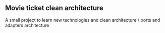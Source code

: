 ## Movie ticket clean architecture
A small project to learn new technologies and clean architecture / ports and adapters architecture
